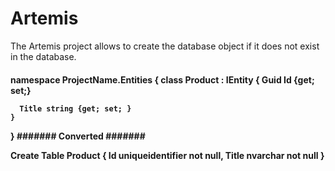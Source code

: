 <h1>Artemis</h1>
The Artemis project allows to create the database object if it does not exist in the database.


<h4>
 
 namespace ProjectName.Entities { 
    class Product : IEntity
    { 
      Guid Id {get; set;} 

      Title string {get; set; }
    }
  }
  ####### Converted #######

  Create Table Product {
    Id uniqueidentifier not null,
    Title  nvarchar not null
   }
  
 </h4>
